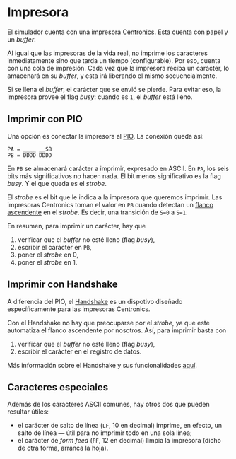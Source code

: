 # Impresora

El simulador cuenta con una impresora [Centronics](https://es.wikipedia.org/wiki/Puerto_paralelo#Puerto_paralelo_Centronics). Esta cuenta con papel y un _buffer_.

Al igual que las impresoras de la vida real, no imprime los caracteres inmediatamente sino que tarda un tiempo (configurable). Por eso, cuenta con una cola de impresión. Cada vez que la impresora reciba un carácter, lo amacenará en su _buffer_, y esta irá liberando el mismo secuencialmente.

Si se llena el _buffer_, el carácter que se envió se pierde. Para evitar eso, la impresora provee el flag _busy_: cuando es `1`, el _buffer_ está lleno.

## Imprimir con PIO

Una opción es conectar la impresora al [PIO](./pio). La conexión queda así:

```
PA = ____ __SB
PB = DDDD DDDD
```

En `PB` se almacenará carácter a imprimir, expresado en ASCII. En `PA`, los seis bits más significativos no hacen nada. El bit menos significativo es la flag _busy_. Y el que queda es el _strobe_.

El _strobe_ es el bit que le indica a la impresora que queremos imprimir. Las impresoras Centronics toman el valor en `PB` cuando detectan un [flanco ascendente](<https://es.wikipedia.org/wiki/Flanco_(electr%C3%B3nica)>) en el _strobe_. Es decir, una transición de `S=0` a `S=1`.

En resumen, para imprimir un carácter, hay que

1. verificar que el _buffer_ no esté lleno (flag _busy_),
2. escribir el carácter en `PB`,
3. poner el _strobe_ en 0,
4. poner el _strobe_ en 1.

## Imprimir con Handshake

A diferencia del PIO, el [Handshake](./handshake) es un dispotivo diseñado específicamente para las impresoras Centronics.

Con el Handshake no hay que preocuparse por el _strobe_, ya que este automatiza el flanco ascendente por nosotros. Así, para imprimir basta con

1. verificar que el _buffer_ no esté lleno (flag _busy_),
2. escribir el carácter en el registro de datos.

Más información sobre el Handshake y sus funcionalidades [aquí](./handshake).

## Caracteres especiales

Además de los caracteres ASCII comunes, hay otros dos que pueden resultar útiles:

- el carácter de salto de línea (`LF`, 10 en decimal) imprime, en efecto, un salto de línea — útil para no imprimir todo en una sola línea;
- el carácter de _form feed_ (`FF`, 12 en decimal) limpia la impresora (dicho de otra forma, arranca la hoja).
